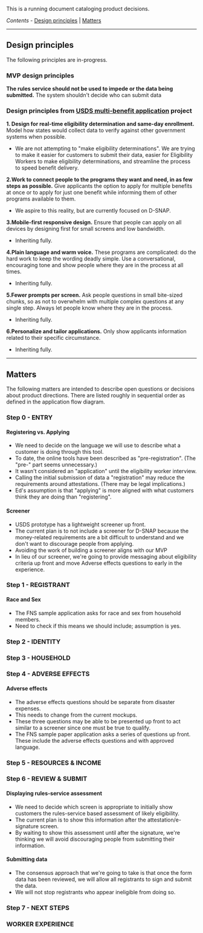 This is a running document cataloging product decisions.

*Contents* - [Design principles](#design-principles) | [Matters](#matters)

----

## Design principles
The following principles are in-progress. 

### MVP design principles
**The rules service should not be used to impede or the data being submitted.** The system shouldn't decide who can submit data

### Design principles from [USDS multi-benefit application](https://usds.github.io/benefits-enrollment-prototype/) project

**1. Design for real-time eligibility determination and same-day enrollment.** Model how states would collect data to verify against other government systems when possible.
  - We are not attempting to "make eligibility determinations". We are trying to make it easier for customers to submit their data, easier for  Eligibility Workers to make eligibility determinations, and streamline the process to speed benefit delivery.

**2.Work to connect people to the programs they want and need, in as few steps as possible.** Give applicants the option to apply for multiple benefits at once or to apply for just one benefit while informing them of other programs available to them.
 - We aspire to this reality, but are currently focused on D-SNAP.

**3.Mobile-first responsive design.** Ensure that people can apply on all devices by designing first for small screens and low bandwidth.
- Inheriting fully.

**4.Plain language and warm voice.** These programs are complicated: do the hard work to keep the wording deadly simple. Use a conversational, encouraging tone and show people where they are in the process at all times.
- Inheriting fully.

**5.Fewer prompts per screen.** Ask people questions in small bite-sized chunks, so as not to overwhelm with multiple complex questions at any single step. Always let people know where they are in the process.
- Inheriting fully.

**6.Personalize and tailor applications.** Only show applicants information related to their specific circumstance.
- Inheriting fully.

----

## Matters
The following matters are intended to describe open questions or decisions about product directions. There are listed roughly in sequential order as defined in the application flow diagram.

### Step 0 - ENTRY

#### Registering vs. Applying
- We need to decide on the language we will use to describe what a customer is doing through this tool.
- To date, the online tools have been described as "pre-registration". (The "pre-" part seems unnecessary.) 
- It wasn't considered an "application" until the eligibility worker interview.
- Calling the initial submission of data a "registration" may reduce the requirements around attestations. (There may be legal implications.)  
- Ed's assumption is that "applying" is more aligned with what customers think they are doing than "registering".
  
#### Screener
- USDS prototype has a lightweight screener up front. 
- The current plan is to not include a screener for D-SNAP because the money-related requirements are a bit difficult to understand and we don't want to discourage people from applying. 
- Avoiding the work of building a screener aligns with our MVP
- In lieu of our screener, we're going to provide messaging about eligibility criteria up front and move Adverse effects questions to early in the experience.

### Step 1 - REGISTRANT

#### Race and Sex
- The FNS sample application asks for race and sex from household members.
- Need to check if this means we should include; assumption is yes.

### Step 2 - IDENTITY

### Step 3 - HOUSEHOLD

### Step 4 - ADVERSE EFFECTS

#### Adverse effects
- The adverse effects questions should be separate from disaster expenses.
- This needs to change from the current mockups. 
- These three questions may be able to be presented up front to act similar to a screener since one must be true to qualify.
- The FNS sample paper application asks a series of questions up front. These include the adverse effects questions and with approved language.

### Step 5 - RESOURCES & INCOME

### Step 6 - REVIEW & SUBMIT

#### Displaying rules-service assessment
- We need to decide which screen is appropriate to initially show customers the rules-service based assessment of likely eligibility.
- The current plan is to show this information after the attestation/e-signature screen.
- By waiting to show this assessment until after the signature, we're thinking we will avoid discouraging people from submitting their information.

#### Submitting data
- The consensus approach that we're going to take is that once the form data has been reviewed, we will allow all registrants to sign and submit the data.
- We will not stop registrants who appear ineligible from doing so.

### Step 7 - NEXT STEPS

### WORKER EXPERIENCE

